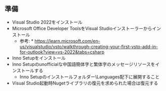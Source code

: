 ## 準備

* Visual Studio 2022をインストール
* Microsoft Office Developer ToolsをVisual Studioインストーラーからインストール
  * 参考: * https://learn.microsoft.com/en-us/visualstudio/vsto/walkthrough-creating-your-first-vsto-add-in-for-outlook?view=vs-2022&tabs=csharp
* Inno Setupをインストール
* Inno Setupのunofficialな中国語簡体字と繁体字のメッセージリソースをインストールする
  * Inno Setupのインストールフォルダー\Languages配下に展開すること
* Visual Studio起動時Nugetライブラリの復元を求められた場合は復元する